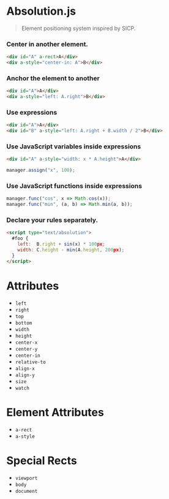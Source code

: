 # Absolution.js

> Element positioning system inspired by SICP.

### Center in another element.

``` html
<div id="A" a-rect>A</div>
<div a-style="center-in: A">B</div>
```

### Anchor the element to another

``` html
<div id="A">A</div>
<div a-style="left: A.right">B</div>
```

### Use expressions

``` html
<div id="A">A</div>
<div id="B" a-style="left: A.right + B.width / 2">B</div>
```

### Use JavaScript variables inside expressions

``` html
<div id="A" a-style="width: x * A.height">A</div>
```

``` js
manager.assign("x", 100);
```

### Use JavaScript functions inside expressions

``` js
manager.func("cos", x => Math.cos(x));
manager.func("min", (a, b) => Math.min(a, b));
```

### Declare your rules separately.

``` html
<script type="text/absolution">
  #foo {
    left:  B.right + sin(x) * 100px;
    width: C.height - min(A.height, 200px);
  }
</script>
```

# Attributes

* `left`
* `right`
* `top`
* `bottom`
* `width`
* `height`
* `center-x`
* `center-y`
* `center-in`
* `relative-to`
* `align-x`
* `align-y`
* `size`
* `watch`

# Element Attributes

* `a-rect`
* `a-style`

# Special Rects

* `viewport`
* `body`
* `document`
